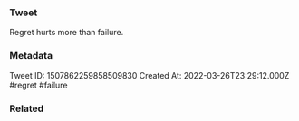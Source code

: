 ### Tweet
Regret hurts more than failure.

### Metadata
Tweet ID: 1507862259858509830
Created At: 2022-03-26T23:29:12.000Z
#regret 
#failure 

### Related

